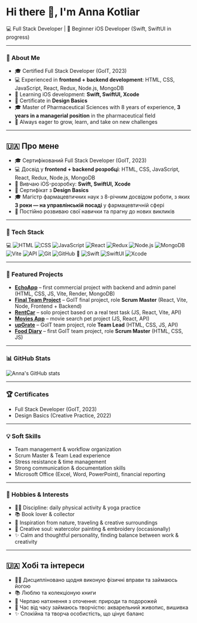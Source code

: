 # Hi there 👋, I'm Anna Kotliar  

💻 Full Stack Developer | 📱 Beginner iOS Developer (Swift, SwiftUI in progress)  

---

### 🚀 About Me
- 🎓 Certified Full Stack Developer (GoIT, 2023)  
- 💻 Experienced in **frontend + backend development**: HTML, CSS, JavaScript, React, Redux, Node.js, MongoDB  
- 📱 Learning iOS development: **Swift, SwiftUI, Xcode**  
- 🎨 Certificate in **Design Basics**  
- 🎓 Master of Pharmaceutical Sciences with 8 years of experience, **3 years in a managerial position** in the pharmaceutical field  
- 🌱 Always eager to grow, learn, and take on new challenges

---

## 🇺🇦 Про мене
- 🎓 Сертифікований Full Stack Developer (GoIT, 2023)  
- 💻 Досвід у **frontend + backend розробці**: HTML, CSS, JavaScript, React, Redux, Node.js, MongoDB  
- 📱 Вивчаю iOS-розробку: **Swift, SwiftUI, Xcode**  
- 🎨 Сертифікат з **Design Basics**  
- 🎓 Магістр фармацевтичних наук з 8-річним досвідом роботи, з яких **3 роки — на управлінській посаді** у фармацевтичній сфері  
- 🌱 Постійно розвиваю свої навички та прагну до нових викликів

---

### 🔧 Tech Stack
💻
![HTML](https://img.shields.io/badge/HTML-orange)
![CSS](https://img.shields.io/badge/CSS-blue)
![JavaScript](https://img.shields.io/badge/JavaScript-ES6-yellow)
![React](https://img.shields.io/badge/React-blue)
![Redux](https://img.shields.io/badge/Redux-purple)
![Node.js](https://img.shields.io/badge/Node.js-green)
![MongoDB](https://img.shields.io/badge/MongoDB-darkgreen)
![Vite](https://img.shields.io/badge/Vite-pink)
![API](https://img.shields.io/badge/API-integration-lightgrey)
![Git](https://img.shields.io/badge/Git-red)
![GitHub](https://img.shields.io/badge/GitHub-black)
📱
![Swift](https://img.shields.io/badge/Swift-orange)
![SwiftUI](https://img.shields.io/badge/SwiftUI-blue)
![Xcode](https://img.shields.io/badge/Xcode-lightblue)

---

### 📂 Featured Projects
- [**EchoApp**](https://github.com/AnnaKotl/echoapp) – first commercial project with backend and admin panel (HTML, CSS, JS, Vite, Render, MongoDB)
- [**Final Team Project**](https://github.com/Ne1rem/goit-team-project) – GoIT final project, role **Scrum Master** (React, Vite, Node, Frontend + Backend)  
- [**RentCar**](https://github.com/AnnaKotl/rentcar) – solo project based on a real test task (JS, React, Vite, API)  
- [**Movies App**](https://github.com/AnnaKotl/goit-react-hw-05-movies) – movie search pet project (JS, React, API)  
- [**upGrate**](https://github.com/Ne1rem/upGrate) – GoIT team project, role **Team Lead** (HTML, CSS, JS, API)  
- [**Food Diary**](https://github.com/Ne1rem/food_diary) – first GoIT team project, role **Scrum Master** (HTML, CSS, JS)  

---

### 📊 GitHub Stats
![Anna's GitHub stats](https://github-readme-stats.vercel.app/api?username=AnnaKotl&show_icons=true&theme=radical)  

---

### 🏆 Certificates
- Full Stack Developer (GoIT, 2023)  
- Design Basics (Creative Practice, 2022)  

---

### 💡 Soft Skills
- Team management & workflow organization  
- Scrum Master & Team Lead experience  
- Stress resistance & time management  
- Strong communication & documentation skills  
- Microsoft Office (Excel, Word, PowerPoint), financial reporting  

---

### 🎨 Hobbies & Interests
- 🧘‍♀️ Discipline: daily physical activity & yoga practice  
- 📚 Book lover & collector  
- 🌿 Inspiration from nature, traveling & creative surroundings  
- 🎨 Creative soul: watercolor painting & embroidery (occasionally)  
- ✨ Calm and thoughtful personality, finding balance between work & creativity  

---

## 🇺🇦 Хобі та інтереси
- 🧘‍♀️ Дисципліновано щодня виконую фізичні вправи та займаюсь йогою  
- 📚 Люблю та колекціоную книги  
- 🌿 Черпаю натхнення з оточення: природи та подорожей  
- 🎨 Час від часу займаюсь творчістю: акварельний живопис, вишивка  
- ✨ Спокійна та творча особистість, що цінує баланс  
